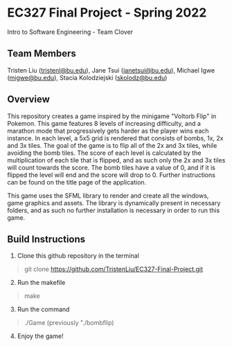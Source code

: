 # EC327 Final Project - Spring 2022
Intro to Software Engineering - Team Clover

## Team Members 
Tristen Liu (tristenl@bu.edu), Jane Tsui (janetsui@bu.edu),	Michael Igwe (migwe@bu.edu), Stacia Kolodziejski (skolodz@bu.edu)

## Overview 
  This repository creates a game inspired by the minigame "Voltorb Flip" in Pokemon. This game features 8 levels of increasing difficulty, and a marathon mode that progressively gets harder as the player wins each instance. In each level, a 5x5 grid is rendered that consists of bombs, 1x, 2x and 3x tiles. The goal of the game is to flip all of the 2x and 3x tiles, while avoiding the bomb tiles. The score of each level is calculated by the multiplication of each tile that is flipped, and as such only the 2x and 3x tiles will count towards the score. The bomb tiles have a value of 0, and if it is flipped the level will end and the score will drop to 0. Further instructions can be found on the title page of the application. 
  
  This game uses the SFML library to render and create all the windows, game graphics and assets. The library is dynamically present in necessary folders, and as such no further installation is necessary in order to run this game.  
  
## Build Instructions 
1) Clone this github repository in the terminal
> git clone https://github.com/TristenLiu/EC327-Final-Project.git

2) Run the makefile
> make

3) Run the command 
> ./Game (previously "./bombflip)  

4) Enjoy the game!
